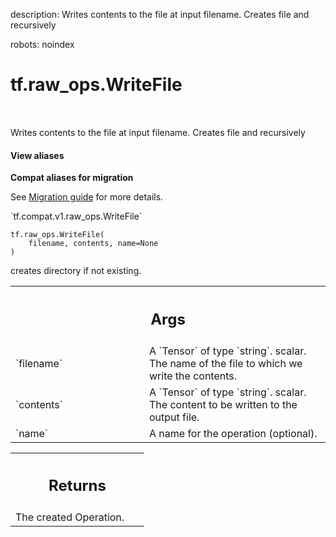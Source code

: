 description: Writes contents to the file at input filename. Creates file and recursively

robots: noindex

# tf.raw_ops.WriteFile

<!-- Insert buttons and diff -->

<table class="tfo-notebook-buttons tfo-api nocontent" align="left">

</table>



Writes contents to the file at input filename. Creates file and recursively

<section class="expandable">
  <h4 class="showalways">View aliases</h4>
  <p>
<b>Compat aliases for migration</b>
<p>See
<a href="https://www.tensorflow.org/guide/migrate">Migration guide</a> for
more details.</p>
<p>`tf.compat.v1.raw_ops.WriteFile`</p>
</p>
</section>

<pre class="devsite-click-to-copy prettyprint lang-py tfo-signature-link">
<code>tf.raw_ops.WriteFile(
    filename, contents, name=None
)
</code></pre>



<!-- Placeholder for "Used in" -->

creates directory if not existing.

<!-- Tabular view -->
 <table class="responsive fixed orange">
<colgroup><col width="214px"><col></colgroup>
<tr><th colspan="2"><h2 class="add-link">Args</h2></th></tr>

<tr>
<td>
`filename`
</td>
<td>
A `Tensor` of type `string`.
scalar. The name of the file to which we write the contents.
</td>
</tr><tr>
<td>
`contents`
</td>
<td>
A `Tensor` of type `string`.
scalar. The content to be written to the output file.
</td>
</tr><tr>
<td>
`name`
</td>
<td>
A name for the operation (optional).
</td>
</tr>
</table>



<!-- Tabular view -->
 <table class="responsive fixed orange">
<colgroup><col width="214px"><col></colgroup>
<tr><th colspan="2"><h2 class="add-link">Returns</h2></th></tr>
<tr class="alt">
<td colspan="2">
The created Operation.
</td>
</tr>

</table>

